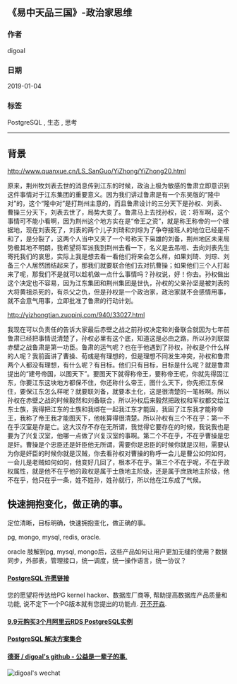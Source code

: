 ## 《易中天品三国》-政治家思维  
                                                                                                                  
### 作者                                                              
digoal                                                              
                                                                                           
### 日期                                                                           
2019-01-04                                                       
                                                                
### 标签                                                                                                    
PostgreSQL , 生态 , 思考               
                                                                                                                  
----                                                                                                            
                                                                                                                     
## 背景    
http://www.quanxue.cn/LS_SanGuo/YiZhong/YiZhong20.html  
  
原来，荆州牧刘表去世的消息传到江东的时候，政治上极为敏感的鲁肃立即意识到这件事情对于江东集团的重要意义。因为我们讲过鲁肃是有一个东吴版的“隆中对”的，这个“隆中对”是打荆州主意的，而且鲁肃设计的三分天下是孙权、刘表、曹操三分天下，刘表去世了，局势大变了。鲁肃马上去找孙权，说：将军啊，这个事情可不能小看啊，因为荆州这个地方实在是“帝王之资”，就是称王称帝的一个根据地，现在刘表死了，刘表的两个儿子刘琦和刘琮为了争夺接班人的地位已经是不和了，是分裂了，这两个人当中又夹了一个号称天下枭雄的刘备，荆州地区未来局势极其地不明朗，我希望将军派我到荆州去看一下，名义是去吊唁、去向刘表先生寄托我们的哀思，实际上我是想去看一看他们将来会怎么样，如果刘琦、刘琮、刘备三个人居然团结起来了，那我们就要联合他们去对抗曹操；如果他们三个人打起来了呢，那我们不是就可以趁机做一点什么事情吗？孙权说，好！你去。孙权做出这个决定也不容易，因为江东集团和荆州集团是世仇，孙权的父亲孙坚是被刘表的大将黄祖杀死的，有杀父之仇，但是孙权是一个政治家，政治家就不会感情用事，就不会意气用事，立即批准了鲁肃的行动计划。  
  
http://yizhongtian.zuopinj.com/940/33027.html  
  
我现在可以负责任的告诉大家最后赤壁之战之前孙权决定和刘备联合就因为七年前鲁肃已经把事情说清楚了，孙权必里有这个底，知道这是必由之路，所以孙刘联盟赤壁之战鲁肃是第一功臣。鲁肃的运气呢？也在于他遇到了孙权，孙权是个什么样的人呢？我前面讲了曹操、荀彧是有理想的，但是理想不同发生冲突，孙权和鲁肃两个人都没有理想，有什么呢？有目标。他们只有目标，目标是什么呢？就是鲁肃提出的“建号帝国，以图天下”。要图天下就得称帝王，要称帝王呢，你就先得固江东，你要江东这块地方都保不住，你还称什么帝王，图什么天下，你先把江东保住，要保江东怎么样呢？就要联刘备，就要本土化，这是很清楚的一笔帐啊。所以孙权在赤壁之战的时候毅然和刘备联合，所以孙权后来毅然把政权和军权都交给江东士族，我得把江东的士族和我绑在一起我江东才能固，我固了江东我才能称帝王，我称了帝王我才能图天下，他帐算得很清楚。所以孙权有三个不在乎：第一不在乎汉室是存是亡。这大汉存不存在无所谓，我觉得它要存在的时候，我说我也是要为了兴复汉室，他哪一点做了兴复汉室的事啊。第二个不在乎，不在乎曹操是忠是奸。曹操是个忠臣还是奸臣他无所谓，需要你是忠臣的时候你就是汉相，需要认为你是奸臣的时候你就是汉贼，你去看孙权对曹操的称呼一会儿是曹公如何如何，一会儿是老贼如何如何，他变好几回了，根本不在乎。第三个不在乎呢，不在乎政权属性，就是他不在乎他的政权是属于士族地主阶级，还是属于庶族地主阶级，他不在乎，他只在乎一条，姓不姓孙，姓孙就行，所以他在江东成了气候。  
    
## 快速拥抱变化，做正确的事。  
定位清晰，目标明确，快速拥抱变化，做正确的事。  
    
pg, mongo, mysql, redis, oracle.   
  
oracle 肢解到pg, mysql, mongo后，这些产品如何让用户更加无缝的使用？数据同步，外部表，管理接口，统一调度，统一操作语言，统一协议？   
  
    
  
  
  
  
  
  
  
  
  
  
  
  
  
  
  
  
  
  
  
  
  
  
  
  
  
  
  
  
  
  
  
  
  
  
  
  
  
  
  
  
  
  
  
  
  
  
  
  
  
  
  
  
  
  
  
  
  
  
  
#### [PostgreSQL 许愿链接](https://github.com/digoal/blog/issues/76 "269ac3d1c492e938c0191101c7238216")
您的愿望将传达给PG kernel hacker、数据库厂商等, 帮助提高数据库产品质量和功能, 说不定下一个PG版本就有您提出的功能点. [开不开森](https://github.com/digoal/blog/issues/76 "269ac3d1c492e938c0191101c7238216").  
  
  
#### [9.9元购买3个月阿里云RDS PostgreSQL实例](https://www.aliyun.com/database/postgresqlactivity "57258f76c37864c6e6d23383d05714ea")
  
  
#### [PostgreSQL 解决方案集合](https://yq.aliyun.com/topic/118 "40cff096e9ed7122c512b35d8561d9c8")
  
  
#### [德哥 / digoal's github - 公益是一辈子的事.](https://github.com/digoal/blog/blob/master/README.md "22709685feb7cab07d30f30387f0a9ae")
  
  
![digoal's wechat](../pic/digoal_weixin.jpg "f7ad92eeba24523fd47a6e1a0e691b59")
  
